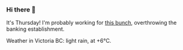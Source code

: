 ### Hi there :wave:

It's Thursday! I'm probably working for [this bunch](https://github.com/kohofinancial), overthrowing the banking establishment.

Weather in Victoria BC: light rain, at +6°C.
